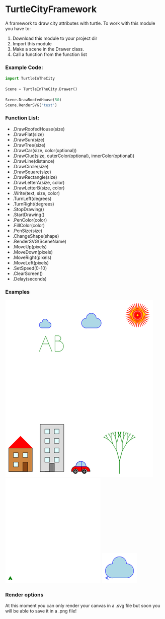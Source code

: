 # TurtleCityFramework
A framework to draw city attributes with turtle.
To work with this module you have to:
1. Download this module to your project dir
2. Import this module
3. Make a scene in the Drawer class.
4. Call a function from the function list

### Example Code:
```python
import TurtleInTheCity

Scene = TurtleInTheCity.Drawer()

Scene.DrawRoofedHouse(50)
Scene.RenderSVG('test')
```


### Function List:
* .DrawRoofedHouse(size)
* .DrawFlat(size)
* .DrawSun(size)
* .DrawTree(size)
* .DrawCar(size, color(optional))
* .DrawClud(size, outerColor(optional), innerColor(optional))
* .DrawLine(distance)
* .DrawCircle(size)
* .DrawSquare(size)
* .DrawRectangle(size)
* .DrawLetterA(size, color)
* .DrawLetterB(size, color)
* .Write(text, size, color)
* .TurnLeft(degrees)
* .TurnRight(degrees)
* .StopDrawing()
* .StartDrawing()
* .PenColor(color)
* .FillColor(color)
* .PenSize(size)
* .ChangeShape(shape)
* .RenderSVG(SceneName)
* .MoveUp(pixels)
* .MoveDown(pixels)
* .MoveRight(pixels)
* .MoveLeft(pixels)
* .SetSpeed(0-10)
* .ClearScreen()
* .Delay(seconds)

### Examples
![alt text](https://github.com/RafayelGardishyan/TurtleCityFramework/blob/master/Example2.png)
![alt text](https://github.com/RafayelGardishyan/TurtleCityFramework/blob/master/Example.gif)
![alt text](https://github.com/RafayelGardishyan/TurtleCityFramework/blob/master/Test.png)

### Render options
At this moment you can only render your canvas in a .svg file but soon you will be able to save it in a .png file!
